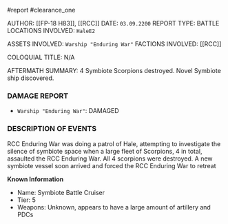 #report #clearance_one 

AUTHOR: [[FP-18 H83]], [[RCC]]
DATE: `03.09.2200`
REPORT TYPE: BATTLE
LOCATIONS INVOLVED: `HaleE2`

ASSETS INVOLVED: `Warship "Enduring War"`
FACTIONS INVOLVED: [[RCC]]

COLOQUIAL TITLE: N/A

AFTERMATH SUMMARY: 4 Symbiote Scorpions destroyed. Novel Symbiote ship discovered.

### DAMAGE REPORT
- `Warship "Enduring War"`: DAMAGED
### DESCRIPTION OF EVENTS
RCC Enduring War was doing a patrol of Hale, attempting to investigate the silence of symbiote space when a large fleet of Scorpions, 4 in total, assaulted the RCC Enduring War. All 4 scorpions were destroyed. A new symbiote vessel soon arrived and forced the RCC Enduring War to retreat

**Known Information** 
- Name: Symbiote Battle Cruiser
- Tier: 5 
- Weapons: Unknown, appears to have a large amount of artillery and PDCs